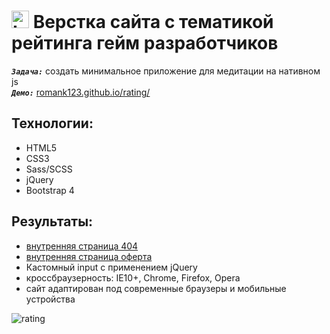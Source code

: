 <h1>
  <img 
    src="https://cdn.icon-icons.com/icons2/534/PNG/512/window-domain_icon-icons.com_52810.png" 
    width="28"
    alt="LOGO"/>
    Верстка сайта с тематикой рейтинга гейм разработчиков
</h1>

<strong><em>`Задача:`</em></strong> создать минимальное приложение для медитации на нативном js<br>
<strong><em>`Демо:`</em></strong> <a href="https://romank123.github.io/rating/" target="_blank"> romank123.github.io/rating/</a>

## Технологии:

- HTML5
- CSS3
- Sass/SCSS
- jQuery
- Bootstrap 4

## Результаты:

- <a href="https://romank123.github.io/rating/404" target="_blank">внутренняя страница 404</a>
- <a href="https://romank123.github.io/rating/oferta" target="_blank">внутренняя страница оферта</a>
- Кастомный input с применением jQuery
- кроссбраузерность: IE10+, Chrome, Firefox, Opera 
- сайт адаптирован под современные браузеры и мобильные устройства

![rating](https://romank123.github.io/images/io-rating.jpg)

